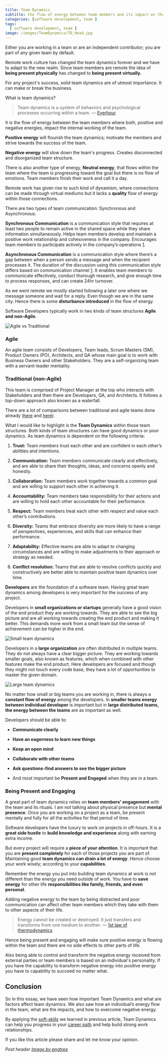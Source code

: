 ```yaml
---
title: Team Dynamics
subtitle: the flow of energy between team members and its impact on the workflow
categories: [software development, team ]
tags:
  [ software development, team ]
image: /images/TeamDynamics/TD_Head.jpg
---
```


Either you are working in a team or are an independent contributor; you are part of any given team by default.

Remote work culture has changed the team dynamics forever and we have to adapt to the new realm. Since team members are remote the idea of **being present physically** has changed to **being present virtually.**

For any project's success, solid team dynamics are of utmost importance. It can make or break the business.

What is team dynamics? 
>  Team dynamics is a system of behaviors and psychological processes occurring within a team. — [Everhour](https://everhour.com/blog/team-dynamics/)

It is the flow of energy between the team members where both, positive and negative energies, impact the internal working of the team. 

**Positive energy** will flourish the team dynamics; motivate the members and strive towards the success of the team. 

**Negative energy** will slow down the team's progress. Creates disconnected and disorganized team structure. 

There is also another type of energy, **Neutral energy**, that flows within the team where the team is progressing toward the goal but there is no flow of emotions. Team members finish their work and call it a day. 

Remote work has given rise to such kind of dynamism, where connections can be made through virtual mediums but it lacks a **quality** flow of energy within those connections. 

There are two types of team communication: Synchronous and Asynchronous. 

**Synchronous Communication** is a communication style that requires at least two people to remain active in the shared space while they share information simultaneously. Helps team members develop and maintain a positive work relationship and cohesiveness in the company. Encourages team members to participate actively in the company’s operations [1](https://ca.indeed.com/career-advice/career-development/synchronous-vs-asynchronous-communication#:~:text=A%20synchronous%20meeting%20requires%20team,provide%20quality%20and%20accurate%20responses.).

**Asynchronous Communication** is a communication style where there’s a gap between when a person sends a message and when the recipient processes it. The duration of the discussion using this communication style differs based on communication channel [1](https://ca.indeed.com/career-advice/career-development/synchronous-vs-asynchronous-communication#:~:text=A%20synchronous%20meeting%20requires%20team,provide%20quality%20and%20accurate%20responses.). It enables team members to communicate effectively, conduct thorough research, and give enough time to process responses, and can create 24hr turnover. 

As we went remote we mostly started following a later one where we message someone and wait for a reply. Even though we are in the same city. Hence there is some **disturbance introduced** in the flow of energy.

Software Developers typically work in two kinds of team structures **Agile and non-Agile**. 

![Agile vs Traditional](/images/TeamDynamics/TD_1.png)

### Agile

An agile team consists of Developers, Team leads, Scrum Masters (SM), Product Owners (PO), Architects, and QA whose main goal is to work with Business Owners and other Stakeholders. They are a self-organizing team with a servant-leader mentality.

### Traditional (non-Agile)

This team is comprised of Project Manager at the top who interacts with Stakeholders and then there are Developers, QA, and Architects. It follows a top-down approach also known as a waterfall. 

There are a lot of comparisons between traditional and agile teams done already ([here](https://www.proofhub.com/articles/traditional-vs-agile-project-management#:~:text=The%20traditional%20approach%20works%20best,the%20chosen%20project%20management%20methodology.) and [here](https://www.knowledgehut.com/blog/agile/agile-project-management-vs-traditional-project-management)). 

What I would like to highlight is the **Team Dynamics** within those team structures. Both kinds of team structures can have good dynamics or poor dynamics. As team dynamics is dependent on the following criteria:

 1. **Trust:** Team members trust each other and are confident in each other’s abilities and intentions.

 2. **Communication:** Team members communicate clearly and effectively, and are able to share their thoughts, ideas, and concerns openly and honestly.

 3. **Collaboration:** Team members work together towards a common goal and are willing to support each other in achieving it.

 4. **Accountability:** Team members take responsibility for their actions and are willing to hold each other accountable for their performance.

 5. **Respect:** Team members treat each other with respect and value each other’s contributions.

 6. **Diversity:** Teams that embrace diversity are more likely to have a range of perspectives, experiences, and skills that can enhance their performance.

 7. **Adaptability:** Effective teams are able to adapt to changing circumstances and are willing to make adjustments to their approach or strategy as needed.

 8. **Conflict resolution:** Teams that are able to resolve conflicts quickly and constructively are better able to maintain positive team dynamics over time.

**Developers** are the foundation of a software team. Having great team dynamics among developers is very important for the success of any project.

Developers in **small organizations or startups** generally have a good vision of the end product they are working towards. They are able to see the big picture and are all working towards creating the end product and making it better. This demands more work from a small team but the sense of achievement can be higher in the end.

![Small team dynamics](/images/TeamDynamics/TD_2.png)

Developers in a **large organization** are often distributed in multiple teams. They do not always have a clear bigger picture. They are working towards smaller goals, also known as features, which when combined with other features make the end product. Here developers are focused and though they might not touch every code base, they have a lot of opportunities to master the given domain.

![Large team dynamics](/images/TeamDynamics/TD_3.png)

No matter how small or big teams you are working in, there is always a **constant flow of energy** among the developers. In **smaller teams energy between individual developer** is important but in **large distributed teams, the energy between the teams** are as important as well. 

Developers should be able to:

* **Communicate clearly**

* **Have an eagerness to learn new things**

* **Keep an open mind**

* **Collaborate with other teams**

* **Ask questions-find answers to see the bigger picture**

* And most important be **Present and Engaged** when they are in a team. 

### Being Present and Engaging

A great part of team dynamics relies on **team members' engagement** with the team and its rituals. I am not talking about physical presence but **mental presence**. Once you are working on a project as a team, be present mentally and fully for all the activities for that period of time. 

Software developers have the luxury to work on projects in off-hours. It is a **great side hustle** to **build knowledge and experience** along with earning extra income. 

But every project will require a **piece of your attention**. It is important that you are  **present completely** for each of those projects you are part of. Maintaining good **team dynamics can drain a lot of energy**. Hence choose your work wisely; according to your **capabilities**. 

Remember the energy you put into building team dynamics at work is not different than the energy you need outside of work. You have to **save energy** for other life **responsibilities like family, friends, and even personal**. 

Adding negative energy to the team by being distracted and poor communication can affect other team members which they take with them to other aspects of their life.
>  Energy cannot be created or destroyed. It just transfers and transforms from one medium to another. — [1st law of thermodynamics](https://en.wikipedia.org/wiki/First_law_of_thermodynamics)

Hence being present and engaging will make sure positive energy is flowing within the team and there are no side effects to other parts of life.

Also being able to control and transform the negative energy received from external parties or team members is based on an individual's personality. If you have the capability to transform negative energy into positive energy you have to capability to succeed no matter what. 

## Conclusion

So in this essay, we have seen how important Team Dynamics and what are factors affect team dynamics. We also saw how an individual’s energy flow in the team, what are the impacts, and how to overcome negative energy. 

By applying the [soft-skills](http://www.pateltarang.com/blog/importance-of-softskills) we learned in previous article, Team Dynamics can help you progress in your [career path](http://www.pateltarang.com/blog/beyond-mobile-engineering) and help build strong work relationships.  

If you like this article please share and let me know your opinion.


*Post header <a href="https://pngtree.com/freepng/team-collaborative-person-illustration_6429879.html">Image by pngtree</a>*